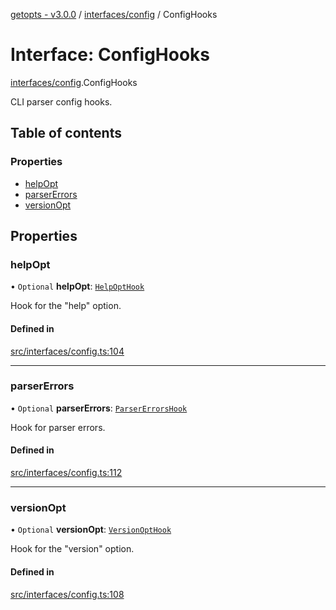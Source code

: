 [getopts - v3.0.0](../README.md) / [interfaces/config](../modules/interfaces_config.md) / ConfigHooks

# Interface: ConfigHooks

[interfaces/config](../modules/interfaces_config.md).ConfigHooks

CLI parser config hooks.

## Table of contents

### Properties

- [helpOpt](interfaces_config.ConfigHooks.md#helpopt)
- [parserErrors](interfaces_config.ConfigHooks.md#parsererrors)
- [versionOpt](interfaces_config.ConfigHooks.md#versionopt)

## Properties

### helpOpt

• `Optional` **helpOpt**: [`HelpOptHook`](interfaces_config.HelpOptHook.md)

Hook for the "help" option.

#### Defined in

[src/interfaces/config.ts:104](https://github.com/prasadrajandran/node-getopts/blob/43d0c83/src/interfaces/config.ts#L104)

---

### parserErrors

• `Optional` **parserErrors**: [`ParserErrorsHook`](interfaces_config.ParserErrorsHook.md)

Hook for parser errors.

#### Defined in

[src/interfaces/config.ts:112](https://github.com/prasadrajandran/node-getopts/blob/43d0c83/src/interfaces/config.ts#L112)

---

### versionOpt

• `Optional` **versionOpt**: [`VersionOptHook`](interfaces_config.VersionOptHook.md)

Hook for the "version" option.

#### Defined in

[src/interfaces/config.ts:108](https://github.com/prasadrajandran/node-getopts/blob/43d0c83/src/interfaces/config.ts#L108)
